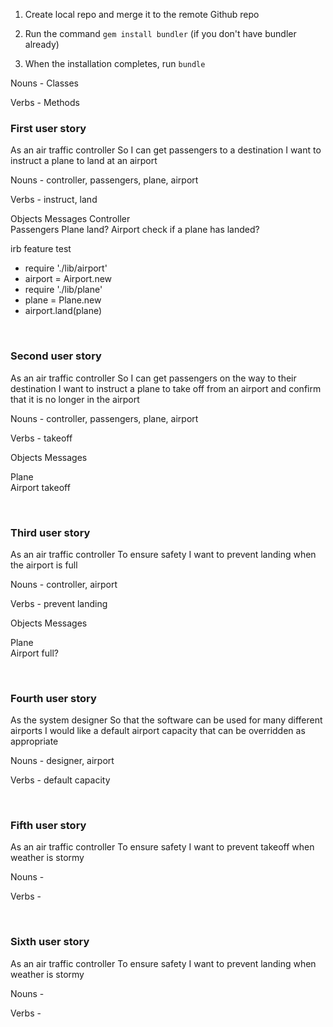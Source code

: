 1. Create local repo and merge it to the remote Github repo

2. Run the command `gem install bundler` (if you don't have bundler already)

3. When the installation completes, run `bundle`

Nouns - Classes 

Verbs - Methods

### First user story
As an air traffic controller 
So I can get passengers to a destination 
I want to instruct a plane to land at an airport

Nouns - controller, passengers, plane, airport 

Verbs - instruct, land 



Objects         Messages 
Controller      
Passengers 
Plane           land?
Airport         check if a plane has landed?

irb feature test
- require './lib/airport'
- airport = Airport.new 
- require './lib/plane'
- plane = Plane.new
- airport.land(plane)



</br>

### Second user story
As an air traffic controller 
So I can get passengers on the way to their destination 
I want to instruct a plane to take off from an airport and confirm that it is no longer in the airport

Nouns - controller, passengers, plane, airport

Verbs -  takeoff

Objects         Messages 

Plane           
Airport         takeoff

</br>


### Third user story
As an air traffic controller 
To ensure safety 
I want to prevent landing when the airport is full 

Nouns - controller, airport 

Verbs -  prevent landing

Objects         Messages 

Plane           
Airport         full?


</br>

### Fourth user story
As the system designer
So that the software can be used for many different airports
I would like a default airport capacity that can be overridden as appropriate

Nouns - designer, airport

Verbs -  default capacity

</br>

### Fifth user story
As an air traffic controller 
To ensure safety 
I want to prevent takeoff when weather is stormy 

Nouns - 

Verbs -  

</br>

### Sixth user story
As an air traffic controller 
To ensure safety 
I want to prevent landing when weather is stormy 

Nouns - 

Verbs -  

</br>